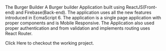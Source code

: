The Burger Builder
A Burger builder Application built using ReactJS(Front-end) and Firebase(Back-end). The application uses all the new features introduced in EcmaScript 6. The application is a single page application with proper components and is Mobile Responsive. The Application also used proper authentication and from validation and implements routing uses React Router.

Click Here to checkout the working project.
